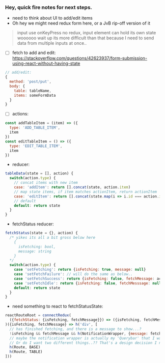 ### Hey, quick fire notes for next steps.

- need to think about UI to add/edit items
- Oh hey we might need redux form here, or a JvB rip-off version of it
> input use onKeyPress no redux, input element can hold its own state woooooo
wait up its more difficult than that because I need to send data from multiple inputs at once..

- [ ] fetch to add and edit:
https://stackoverflow.com/questions/42623937/form-submission-using-react-without-having-state
```js
// add/edit: 
{
  method: 'post/put',
  body: {
    table: tableName,
    items: someFormData
  }
}
```

- [ ] actions:
```js
const addTableItem = (item) => ({
  type: 'ADD_TABLE_ITEM',
  item
})
const editTableItem = () => ({
  type: 'EDIT_TABLE_ITEM',
  item
})
```
- reducer:
```js
tableData(state = [], action) {
  switch(action.type) {
    // concat items with new item
    case: 'addItem': return [].concat(state, action.item)
    // map state items, if item matches actionItem, return actionItem
    case: 'editItem': return [].concat(state.map(i => i.id === action.item.id ? action.item : i))
    // default
    default: return state
  }
}
```
- fetchStatus reducer:
```js
fetchStatus(state = {}, action) {
  /* yikes its all a bit gross below here
    {
      isFetching: bool,
      message: string
    }
  */
  switch(action.type) {
    case 'setFetching': return {isFetching: true, message: null}
    case 'setFetchFailure': // will do the same as below..
    case 'setFetchSuccess': return {isFetching: false, fetchMessage: action.message}
    case 'setFetchIdle': return {isFetching: false, fetchMesssage: null}
    default: return state
  }
}
```
- need something to react to fetchStatusState: 
```js
reactRouteRoot = connectRedux(
  ({fetchStatus: {isFetching, fetchMessage}}) => ({isFetching, fetchMessage})
)({isFetching, fetchMessage} => h('div', [
  // has finished fetching, and there is a message to show...?
  !isFetching && fetchMessage && h(NotificationWrapper, {message: fetchMessage})
  // maybe the notification wrapper is actually my 'Querybar' that I wanted
  // Or do I want two different things..?? That's a design decision I need to make
  h(Route, BASE)
  h(Route, TABLE)
]))
```
